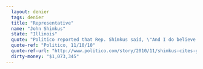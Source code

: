 ```yaml
---
  layout: denier
  tags: denier
  title: "Representative"
  name: "John Shimkus"
  state: "Illinois"
  quote: "Politico reported that Rep. Shimkus said, \"And I do believe that God said the Earth would not be destroyed by a flood. Now, do I believe in climate change? In my trip to Greenland, the answer is yes. The climate is changing … The question is more about the costs and benefits and trying to spend taxpayer dollars on something that you cannot stop versus the changes that have been occurring forever. That's the real debate.\""
  quote-ref: "Politico, 11/10/10"
  quote-ref-url: "http://www.politico.com/story/2010/11/shimkus-cites-genesis-on-climate-044958"
  dirty-money: "$1,073,345"
---
```

